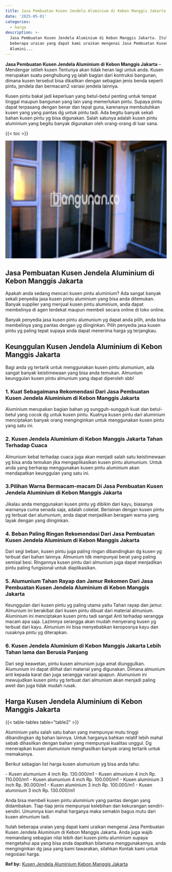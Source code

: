 ```yaml
---
title: Jasa Pembuatan Kusen Jendela Aluminium di Kebon Manggis Jakarta
date: '2025-05-01'
categories:
  - harga
description: >-
  Jasa Pembuatan Kusen Jendela Aluminium di Kebon Manggis Jakarta. Itulah
  beberapa uraian yang dapat kami uraikan mengenai Jasa Pembuatan Kusen Jendela
  Alumini...
---
```


**Jasa Pembuatan Kusen Jendela Aluminium di Kebon Manggis Jakarta** – Mendengar istileh kusen Tentunya akan tidak heran lagi untuk anda. Kusen merupakan suatu penghubung yg ialah bagian dari kontruksi bangunan, dimana kusen tersebut bisa dikaitkan dengan sebagian jenis benda seperti pintu, jendela dan bermacam2 variasi jendela lainnya.

Kusen pintu bakal jadi keperluan yang betul-betul penting untuk tempat tinggal maupun bangunan yang lain yang memerlukan pintu. Supaya pintu dapat terpasang dengan benar dan tepat guna, karenanya membutuhkan kusen yang yang pantas dg untuk pintu tadi. Ada begitu banyak sekali bahan kusen pintu yg bisa digunakan. Salah satunya adalah kusen pintu aluminium yang begitu banyak digunakan oleh orang-orang di luar sana.

{{< toc >}}

![Jasa Pembuatan Kusen Jendela Aluminium di Kebon Manggis Jakarta](/images/harga-kusen-jendela-alumunium-14.png)

## Jasa Pembuatan Kusen Jendela Aluminium di Kebon Manggis Jakarta

Apakah anda sedang mencari kusen pintu aluminium? Ada sangat banyak sekali penyedia jasa kusen pintu aluminium yang bisa anda ditemukan. Banyak supplier yang menjual kusen pintu aluminium, anda dapat membelinya di agen terdekat maupun membeli secara online di toko online.

Banyak penyedia jasa kusen pintu alumunium yg dapat anda pilih, anda bisa membelinya yang pantas dengan yg diinginkan. Pilih penyedia jasa kusen pintu yg paling tepat supaya anda dapat menerima harga yg terjangkau.

## Keunggulan Kusen Jendela Aluminium di Kebon Manggis Jakarta

Bagi anda yg tertarik untuk menggunakan kusen pintu alumunium, ada sangat banyak keistimewaan yang bisa anda temukan. Almunium keunggulan kusen pintu almunium yang dapat diperoleh sbb!

### 1\. Kuat Sebagaimana Rekomendasi Dari Jasa Pembuatan Kusen Jendela Aluminium di Kebon Manggis Jakarta

Aluminium merupakan bagian bahan yg sungguh-sungguh kuat dan betul-betul yang cocok dg untuk kusen pintu. Kuatnya kusen pintu dari aluminium menciptakan banyak orang menginginkan untuk menggunakan kusen pintu yang satu ini.

### 2\. Kusen Jendela Aluminium di Kebon Manggis Jakarta Tahan Terhadap Cuaca

Almunium kebal terhadap cuaca juga akan menjadi salah satu keistimewaan yg bisa anda temukan jika mengaplikasikan kusen pintu alumunium. Untuk anda yang berharap menggunakan kusen pintu aluminium akan mendapatkan keunggulan yang satu ini.

### 3.Pilihan Warna Bermacam-macam Di Jasa Pembuatan Kusen Jendela Aluminium di Kebon Manggis Jakarta

Jikalau anda menggunakan kusen pintu yg dibikin dari kayu, biasanya warnanya cuma senada saja, adalah cokelat. Berlainan dengan kusen pintu yg terbuat dari alumunium, anda dapat menjadikan beragam warna yang layak dengan yang diinginkan.

### 4\. Beban Paling Ringan Rekomendasi Dari Jasa Pembuatan Kusen Jendela Aluminium di Kebon Manggis Jakarta

Dari segi beban, kusen pintu juga paling ringan dibandingkan dg kusen yg terbuat dari bahan lainnya. Almunium tdk mempunyai berat yang paling semisal besi. Ringannya kusen pintu dari almunium juga dapat menjadikan pintu paling fungsional untuk diaplikasikan.

### 5\. Alumunium Tahan Rayap dan Jamur Rekomen Dari Jasa Pembuatan Kusen Jendela Aluminium di Kebon Manggis Jakarta

Keunggulan dari kusen pintu yg paling utama yaitu Tahan rayap dan jamur. Almunium ini berakibat dari kusen pintu dibuat dari material almunium. Aluminium ini menciptakan kusen pintu tadi sangat Anti terhadap serangga macam apa saja. Lazimnya serangga akan mudah menyerang kusen yg terbuat dari kayu. Almunium ini bisa menyebabkan keroposnya kayu dan rusaknya pintu yg diterapkan.

### 6\. Kusen Jendela Aluminium di Kebon Manggis Jakarta Lebih Tahan lama dan Berusia Panjang

Dari segi keawetan, pintu kusen almunium juga amat diunggulkan. Alumunium ini dapat dilihat dari material yang digunakan. Dimana almunium anti kepada karat dan juga serangga variasi apapun. Alumunium ini mewujudkan kusen pintu yg terbuat dari almunium akan menjadi paling awet dan juga tidak mudah rusak.

## Harga Kusen Jendela Aluminium di Kebon Manggis Jakarta

{{< table-tables table="table2" >}}

Aluminium yaitu salah satu bahan yang mempunyai mutu tinggi dibandingkan dg bahan lainnya. Untuk harganya bahkan relatif lebih mahal sebab dihasilkan dengan bahan yang mempunyai kualitas unggul. Dg menerapkan kusen alumunium menghasilkan banyak orang tertarik untuk memakainya.

Berikut sebagian list harga kusen alumunium yg bisa anda tahu:

\- Kusen alumunium 4 inch Rp. 130.000/m1 - Kusen almunium 4 inch Rp. 110.000/m1 - Kusen alumunium 4 inch Rp. 100.000/m1 - Kusen aluminium 3 inch Rp. 90.000/m1 - Kusen aluminium 3 inch Rp. 100.000/m1 - Kusen aluminium 3 inch Rp. 130.000/m1

Anda bisa membeli kusen pintu aluminium yang pantas dengan yang didambakan. Tiap-tiap jenis mempunyai kelebihan dan kekurangan sendiri-sendiri. Umumnya kian mahal harganya maka semakin bagus mutu dari kusen almunium tadi.

Itulah beberapa uraian yang dapat kami uraikan mengenai Jasa Pembuatan Kusen Jendela Aluminium di Kebon Manggis Jakarta. Anda juga wajib memandang sebagian nilai lebih dari kusen pintu aluminium supaya mengetahui apa yang bisa anda dapatkan bilamana menggunakannya. anda menginginkan dg jasa yang kami tawarakan, silahkan Kontak kami untuk negosiasi harga.

**Ref by:** [Kusen Jendela Aluminium Kebon Manggis Jakarta](https://id.wikipedia.org/wiki/Kusen)
